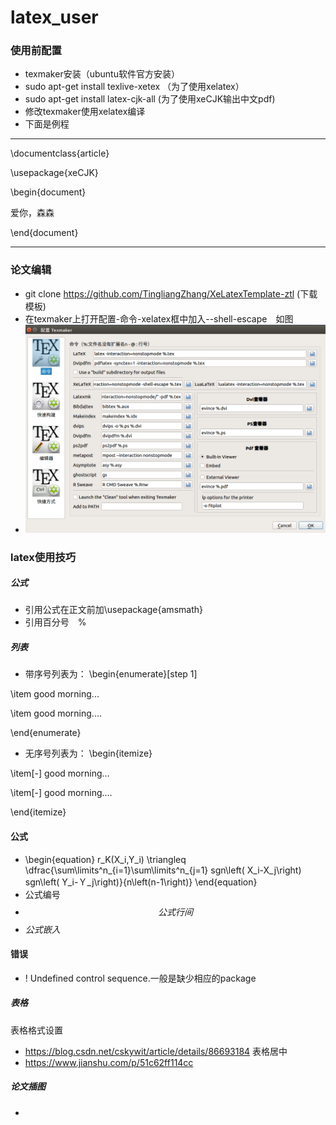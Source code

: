 # latex_user
### 使用前配置
- texmaker安装（ubuntu软件官方安装）
- sudo apt-get install texlive-xetex （为了使用xelatex）
- sudo apt-get install latex-cjk-all  (为了使用xeCJK输出中文pdf)
- 修改texmaker使用xelatex编译
- 下面是例程
---
\documentclass{article}

\usepackage{xeCJK}

\begin{document}

爱你，森森

\end{document}

---
### 论文编辑
- git clone https://github.com/TingliangZhang/XeLatexTemplate-ztl (下载模板)
- 在texmaker上打开配置-命令-xelatex框中加入--shell-escape　如图 
- ![figure1](https://github.com/wy7727/latex_user/blob/master/figure/2019-09-27%2002-24-49%E5%B1%8F%E5%B9%95%E6%88%AA%E5%9B%BE.png)

### latex使用技巧

##### 公式
- 引用公式在正文前加\usepackage{amsmath}
- 引用百分号　$\%$


##### 列表
- 带序号列表为：
\begin{enumerate}[step 1]

\item good morning...

\item good morning....

\end{enumerate}

- 无序号列表为：
\begin{itemize}

\item[-] good morning...

\item[-] good morning....

\end{itemize}

#### 公式
- \begin{equation}
r_K(X_i,Y_i) \triangleq \dfrac{\sum\limits^n_{i=1}\sum\limits^n_{j=1} sgn\left( X_i-X_j\right) sgn\left( Y_i-Ｙ_j\right)}{n\left(n-1\right)} 
\end{equation}
- 公式编号
- $$公式行间$$
- $公式嵌入$
#### 错误
- ! Undefined control sequence.一般是缺少相应的package

##### 表格
表格格式设置
- https://blog.csdn.net/cskywit/article/details/86693184
表格居中
- https://www.jianshu.com/p/51c62ff114cc

##### 论文插图
- 
